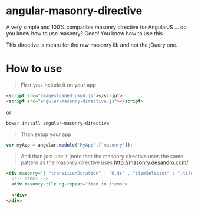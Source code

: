 angular-masonry-directive
=========================

A very simple and 100% compatible masonry directive for AngularJS ... do you know how to use masonry? Good! You know how to use this

This directive is meant for the raw masonry lib and not the jQuery one.

# How to use

> First you include it on your app

```html
<script src="imagesloaded.pkgd.js"></script>
<script src="angular-masonry-directive.js"></script>
```

or

```
bower install angular-masonry-directive
```

> Than setup your app

```javascript
var myApp = angular.module('MyApp',['masonry']);
```

> And than just use it (note that the masonry directive uses the same pattern as the masonry directive uses http://masonry.desandro.com/

```html
<div masonry='{ "transitionDuration" : "0.4s" , "itemSelector" : ".tile"}'>
  <!-- items -->
  <div masonry-tile ng-repeat="item in items">
        
  </div>
</div>
```
